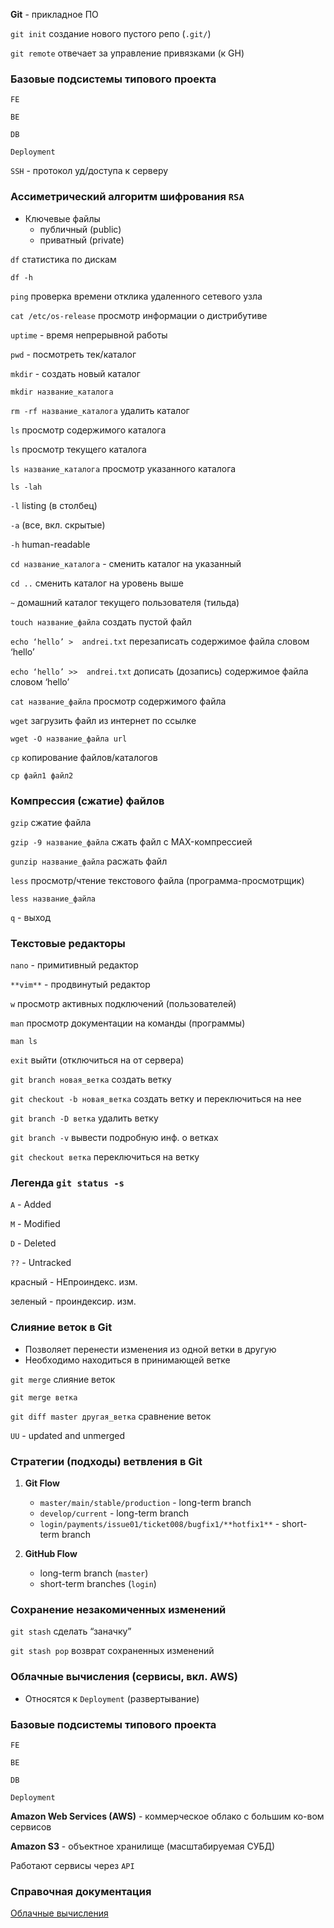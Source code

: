 **Git** - прикладное ПО

`git init` создание нового пустого репо (`.git/`)

`git remote` отвечает за управление привязками (к GH)

### Базовые подсистемы типового проекта

`FE`

`BE`

`DB`

`Deployment`

`SSH` - протокол уд/доступа к серверу

### Ассиметрический алгоритм шифрования **`RSA`**

- Ключевые файлы
    - публичный (public)
    - приватный (private)

`df` статистика по дискам

`df -h`

`ping` проверка времени отклика удаленного сетевого узла

`cat /etc/os-release` просмотр информации о дистрибутиве

`uptime` - время непрерывной работы

`pwd` - посмотреть тек/каталог

`mkdir` - создать новый каталог

`mkdir название_каталога`

`rm -rf название_каталога` удалить каталог

`ls` просмотр содержимого каталога

`ls` просмотр текущего каталога

`ls название_каталога` просмотр указанного каталога

`ls -lah` 

`-l` listing (в столбец)

`-a` (все, вкл. скрытые)

`-h` human-readable

`cd название_каталога` - сменить каталог на указанный

`cd ..` сменить каталог на уровень выше

`~` домашний каталог текущего пользователя (тильда)

`touch название_файла` создать пустой файл

`echo ‘hello’ >  andrei.txt` перезаписать содержимое файла словом ‘hello’

`echo ‘hello’ >>  andrei.txt` дописать (дозапись) содержимое файла словом ‘hello’

`cat название_файла` просмотр содержимого файла

`wget` загрузить файл из интернет по ссылке

`wget -O название_файла url`

`cp` копирование файлов/каталогов

`cp файл1 файл2`

### Компрессия (сжатие) файлов

`gzip` сжатие файла

`gzip -9 название_файла` сжать файл с MAX-компрессией

`gunzip название_файла` расжать файл

`less` просмотр/чтение текстового файла (программа-просмотрщик)

`less название_файла`

`q` - выход

### Текстовые редакторы

`nano` - примитивный редактор

`**vim**` - продвинутый редактор

`w` просмотр активных подключений (пользователей)

`man` просмотр документации на команды (программы)

`man ls`

`exit` выйти (отключиться на от сервера)

`git branch новая_ветка` создать ветку

`git checkout -b новая_ветка` создать ветку и переключиться на нее

`git branch -D ветка` удалить ветку

`git branch -v` вывести подробную инф. о ветках

`git checkout ветка` переключиться на ветку

### Легенда `git status -s`

`A` - Added

`M` - Modified

`D` - Deleted

`??` - Untracked

красный - НЕпроиндекс. изм.

зеленый - проиндексир. изм.

### Слияние веток в Git

- Позволяет перенести изменения из одной ветки в другую
- Необходимо находиться в принимающей ветке

`git merge` слияние веток

`git merge ветка`

`git diff master другая_ветка` сравнение веток

`UU` - updated and unmerged

### Стратегии (подходы) ветвления в Git

1. **Git Flow**
    - `master/main/stable/production` - long-term branch
    - `develop/current` - long-term branch
    - `login/payments/issue01/ticket008/bugfix1/**hotfix1**` - short-term branch

1. **GitHub Flow**
    - long-term branch (`master`)
    - short-term branches (`login`)

### Сохранение незакомиченных изменений

`git stash` сделать “заначку”

`git stash pop` возврат сохраненных изменений

### Облачные вычисления (сервисы, вкл. AWS)

- Относятся к `Deployment` (развертывание)

### Базовые подсистемы типового проекта

`FE`

`BE`

`DB`

`Deployment`

**Amazon Web Services (AWS)** - коммерческое облако с большим ко-вом сервисов

**Amazon S3** - объектное хранилище (масштабируемая СУБД)

Работают сервисы через `API`



### Справочная документация

[Облачные вычисления](https://cloud.yandex.ru/blog/posts/2022/04/cloud-computing)